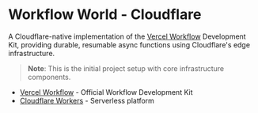 # Workflow World - Cloudflare

A Cloudflare-native implementation of the [Vercel Workflow](https://useworkflow.dev/) Development Kit, providing durable, resumable async functions using Cloudflare's edge infrastructure.

> **Note**: This is the initial project setup with core infrastructure components.

- [Vercel Workflow](https://github.com/vercel/workflow) - Official Workflow Development Kit
- [Cloudflare Workers](https://workers.cloudflare.com/) - Serverless platform
